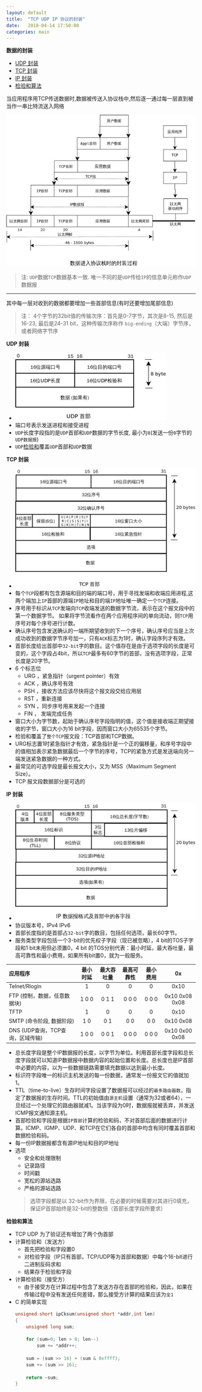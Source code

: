 ```yaml
---
layout: default
title:  "TCP UDP IP 协议的封装"
date:   2018-04-14 17:50:00
categories: main
---
```


**数据的封装**
- <a href = "#udp"> UDP 封装 </a>
- <a href = "#tcp"> TCP 封装 </a>
- <a href = "#ip"> IP 封装 </a>
- <a href = "#checksum"> 检验和算法 </a>

 当应用程序用TCP传送数据时,数据被传送入协议栈中,然后逐一通过每一层直到被当作一串比特流送入网络 

![](img/data_push.jpg)
> 注: `UDP`数据`TCP`数据基本一致. 唯一不同的是`UDP`传给`IP`的信息单元称作`UDP`数据报

***
其中每一层对收到的数据都要增加一些首部信息(有时还要增加尾部信息)
> 注： 4个字节的32bit值的传输次序：首先是0-7字节，其次是8-15, 然后是16-23, 最后是24-31 bit，这种传输次序称作 `big-ending`（大端）字节序，或者网络字节序

**<a name = "udp"> UDP 封装 </a>**
-  ![](img/udp.jpg) 
- 端口号表示发送进程和接受进程
- `UDP`长度字段指的是`UDP`首部和`UDP`数据的字节长度, 最小为`8`(发送一份`0`字节的`UDP数据报`)
- `UDP`<a href = "#checksum">检验和</a>覆盖`UDP`首部和`UDP`数据

**<a name = "tcp"> TCP 封装 </a>**
- ![](img/tcp.jpg)
- 每个`TCP`段都有包含源端和目的端的端口号，用于寻找发端和收端应用进程,这两个端加上`IP`首部的源端`IP`地址和目的端`IP`地址唯一确定一个`TCP`连接。
- 序号用于标识从`TCP`发端向`TCP`收端发送的数据字节流，表示在这个报文段中的第一个数据字节。 如果将字节流看作在两个应用程序间的单向流动，则`TCP`用序号对每个序号进行计数。
- 确认序号包含发送确认的一端所期望收到的下一个序号，确认序号应当是上次成功收到的数据字节序号加一，只有`ACK`标志为1时，确认字段序列才有效。
- 首部长度给出首部中`32-bit`字的数目。这个值存在是由于选项字段的长度是可变的，这个字段占4bit，所以`TCP`最多有60字节的首部，没有选项字段，正常长度是20字节。
- 6 个标志位
    - URG ，紧急指针（urgent pointer）有效
    - ACK ，确认序号有效
    - PSH ，接收方法应该尽快将这个报文段交给应用层
    - RST ，重新连接
    - SYN ，同步序号用来发起一个连接
    - FIN ， 发端完成任务
- 窗口大小为字节数，起始于确认序号字段指明的值，这个值是接收端正期望接收的字节，窗口大小为16 bit字段，因而窗口大小为65535个字节。
- 检验和覆盖了`整个TCP`报文段：TCP首部和TCP数据。
- URG标志置1时紧急指针才有效，紧急指针是一个正的偏移量，和序号字段中的值相加表示紧急数据最后一个字节的序号，TCP的紧急方式是发送端向另一端发送紧急数据的一种方式。
- 最常见的可选字段是最长报文大小，又为 MSS（Maximum Segment Size）。
- TCP 报文段数据部分是可选的

**<a name = "ip"> IP 封装</a>**
- ![](img/ip.jpg)
- 协议版本号，IPv4 IPv6
- 首部长度指的是首部占`32-bit`字的数目，包括任何选项，最长60字节。
- 服务类型字段包括一个3-bit的优先权子字段（现已被忽略），4 bit的TOS子字段和1 bit未用但必须置0，4 bit 的TOS分别代表：最小时延，最大吞吐量，最高可靠性和最小费用，如果所有bit置0，就为一般服务。

| 应用程序 | 最小时延 | 最大吞吐量 | 最高可靠性 | 最小费用 | 0x |
| :--- | :---: | :---: | :---: | :---: | :---: |
| Telnet/Rlogin | 1 | 0 | 0 | 0 | 0x10 |
| FTP (控制，数据，任意数据块) | 1 0 0 | 0 1 1 | 0 0 0 | 0 0 0 | 0x10 0x08 0x08 |
| TFTP | 1 | 0 | 0 | 0 | 0x10 |
| SMTP (命令阶段, 数据阶段) | 1 0 | 0 1 | 0 0 | 0 0 | 0x10 0x08 |
| DNS (UDP查询，TCP查询，区域传输) | 1 0 0 | 0 0 1 | 0 0 0 | 0 0 0 | 0x10 0x00 0x08 |
- 总长度字段是整个IP数据报的长度，以字节为单位。利用首部长度字段和总长度字段就可以知道IP数据报中数据内容的起始位置和长度。总长度也是IP首部中必要的内容，以为一些数据链路需要填充数据以达到最小长度。
- 标识符字段唯一的标识主机发送的每一份数据，通常发一份报文它的值就加1。
- TTL（time-to-live）生存时间字段设置了数据报可以经过的`最多路由器数`，指定了数据报的生存时间。TTL的初始值由`源主机`设置（通常为32或者64），一旦经过一个处理它的路由器就减1。当该字段为0时，数据报就被丢弃，并发送ICMP报文通知源主机。
- 首部检验和字段是根据`IP首部`计算的检验和码，不对首部后面的数据进行计算。ICMP、IGMP、UDP、和TCP在它们各自的首部中均含有同时覆盖首部和数据检验和码。
- 每一份IP数据报都含有源IP地址和目的IP地址
- 选项
    - 安全和处理限制
    - 记录路径
    - 时间戳
    - 宽松的源站选路
    - 严格的源站选路
    > 选项字段都是以 32-bit作为界限，在必要的时候需要对其进行0填充，保证IP首部始终是32-bit的整数倍（首部长度字段所要求）

**<a name = "checksum"> 检验和算法 </a>**
- TCP UDP 为了验证还有增加了两个伪首部
- 计算检验和（发送方）
    - 首先把检验和字段置0
    - 对检验字段（IP只有首部，TCP/UDP等为首部和数据）中每个16-bit进行二进制反码求和
    - 结果存于检验和字段
- 计算检验和（接受方）
    - 由于接受方在计算过程中包含了发送方存在首部的检验和，因此，如果在传输过程中没有发送任何差错，那么接受方计算的结果应该为`全1`
- C 的简单实现
    ``` C
    unsigned short ipCksum(unsigned short *addr,int len)
    {
        unsigned long sum;

        for (sum=0; len > 0; len--)
            sum += *addr++;

        sum = (sum >> 16) + (sum & 0xffff);
        sum += (sum >> 16);

        return ~sum;
    }
    ```
